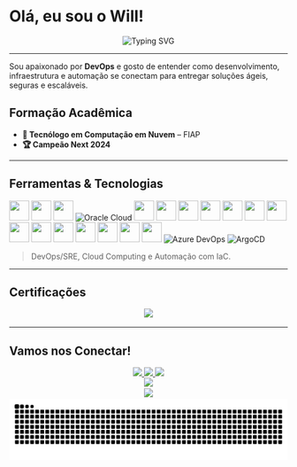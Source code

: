 # Olá, eu sou o Will!

<div align="center">
  <img src="https://readme-typing-svg.herokuapp.com?font=Fira+Code&weight=500&size=28&pause=1000&color=00D9FF&center=true&vCenter=true&width=600&lines=DevOps+Engineer;Site+Reliability+Engineering;Cloud+Native+Enthusiast;Kubernetes+💙;Infrastructure+Automation" alt="Typing SVG" />
</div>

---

Sou apaixonado por **DevOps** e gosto de entender como desenvolvimento, infraestrutura e automação se conectam para entregar soluções ágeis, seguras e escaláveis.



##  Formação Acadêmica

- **🎯 Tecnólogo em Computação em Nuvem** – FIAP  
- **🏆 Campeão Next 2024**

---

##  Ferramentas & Tecnologias

<p align="left">
  <img src="https://skillicons.dev/icons?i=aws" width="36" height="36" />
  <img src="https://skillicons.dev/icons?i=azure" width="36" height="36" />
  <img src="https://skillicons.dev/icons?i=gcp" width="36" height="36" />
  <img src="https://cdn.jsdelivr.net/gh/devicons/devicon/icons/oracle/oracle-original.svg" alt="Oracle Cloud" width="36" height="36" />
  <img src="https://skillicons.dev/icons?i=cloudflare" width="36" height="36" />
  <img src="https://skillicons.dev/icons?i=docker" width="36" height="36" />
  <img src="https://skillicons.dev/icons?i=kubernetes" width="36" height="36" />
  <img src="https://skillicons.dev/icons?i=terraform" width="36" height="36" />
  <img src="https://skillicons.dev/icons?i=postgres" width="36" height="36" />
  <img src="https://skillicons.dev/icons?i=py" width="36" height="36" />
  <img src="https://skillicons.dev/icons?i=linux" width="36" height="36" />
  <img src="https://skillicons.dev/icons?i=prometheus" width="36" height="36" />
  <img src="https://skillicons.dev/icons?i=grafana" width="36" height="36" />
  <img src="https://skillicons.dev/icons?i=elasticsearch" width="36" height="36" />
  <img src="https://skillicons.dev/icons?i=git" width="36" height="36" />
  <img src="https://skillicons.dev/icons?i=github" width="36" height="36" />
  <img src="https://skillicons.dev/icons?i=gitlab" width="36" height="36" />
  <img src="https://skillicons.dev/icons?i=jenkins" width="36" height="36" />
  <img src="https://cdn.jsdelivr.net/gh/devicons/devicon@latest/icons/azuredevops/azuredevops-original.svg" alt="Azure DevOps" width="36" height="36" />
  <img src="https://cdn.jsdelivr.net/gh/devicons/devicon@latest/icons/argocd/argocd-original.svg" alt="ArgoCD" width="36" height="36" />
</p>

> DevOps/SRE, Cloud Computing e Automação com IaC.

---

##  Certificações

<div align="center">
  <a href="https://www.credly.com/users/william-alves-coelho">
    <img src="https://img.shields.io/badge/Credly-FF6B36?style=for-the-badge&logo=credly&logoColor=white"/>
  </a>
</div>

---

##  Vamos nos Conectar!

<div align="center">
  <a href="https://linkedin.com/in/williamalvescoelho">
    <img src="https://img.shields.io/badge/LinkedIn-0077B5?style=for-the-badge&logo=linkedin&logoColor=white"/>
  </a>
  <a href="https://github.com/willtechdev">
    <img src="https://img.shields.io/badge/GitHub-181717?style=for-the-badge&logo=github&logoColor=white"/>
  </a>
  <a href="https://gitlab.com/williamcoelho">
    <img src="https://img.shields.io/badge/GitLab-FC6D26?style=for-the-badge&logo=gitlab&logoColor=white"/>
  </a>
</div>

<div align="center">
  <img src="https://capsule-render.vercel.app/api?type=waving&color=gradient&height=100&section=footer"/>
</div>

<div align="center">
  <img src="https://komarev.com/ghpvc/?username=willtechdev&color=blueviolet&style=for-the-badge"/>
</div>

<picture align="center">
  <source media="(prefers-color-scheme: dark)" srcset="https://raw.githubusercontent.com/willtechdev/willtechdev/output/github-contribution-grid-snake-dark.svg">
  <source media="(prefers-color-scheme: light)" srcset="https://raw.githubusercontent.com/willtechdev/willtechdev/output/github-contribution-grid-snake-dark.svg">
  <img align="center" alt="github contribution grid snake animation" src="https://raw.githubusercontent.com/willtechdev/willtechdev/output/github-contribution-grid-snake.svg">
</picture>
